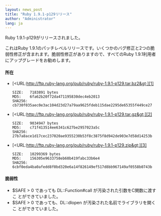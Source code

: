 ```yaml
---
layout: news_post
title: "Ruby 1.9.1-p129リリース"
author: "Administrator"
lang: ja
---
```


Ruby 1.9.1-p129がリリースされました。

これはRuby 1.9.1のパッチレベルリリースです。いくつかのバグ修正と2つの脆
弱性修正が含まれます。脆弱性修正がありますので、すべてのRuby 1.9.1利用者 にアップグレードをお勧めします。

#### 所在

* [&lt;URL:http://ftp.ruby-lang.org/pub/ruby/ruby-1.9.1-p129.tar.bz2&gt;][1]

      SIZE:   7183891 bytes
      MD5:    6fa62b20f72da471195830dec4eb2013
      SHA256: cb730f035aec0e3ac104d23d27a79aa9625fdeb115dae2295de65355f449ce27

* [&lt;URL:http://ftp.ruby-lang.org/pub/ruby/ruby-1.9.1-p129.tar.gz&gt;][2]

      SIZE:   9034947 bytes
      MD5:    c71f413514ee6341c627be2957023a5c
      SHA256: 27b7a8ace1d17cec237020ae9355230b53f8c3875f8d942de903e7d58d14253b

* [&lt;URL:http://ftp.ruby-lang.org/pub/ruby/ruby-1.9.1-p129.zip&gt;][3]

      SIZE:   10299369 bytes
      MD5:    156305e9633758eb60b419fabc33b6e4
      SHA256: 6cbf0eda4ba0afedd8f0bd320e6a14f826149ef517d8bb967149af0558b0743b

#### 脆弱性

* $SAFE &gt; 0 であっても DL::Function#call が汚染された引数をC関数に渡すこ とができていました。
* $SAFE &gt; 0 であっても、DL::dlopen が汚染された名前でライブラリを開くこ とができていました。



[1]: http://ftp.ruby-lang.org/pub/ruby/ruby-1.9.1-p129.tar.bz2 
[2]: http://ftp.ruby-lang.org/pub/ruby/ruby-1.9.1-p129.tar.gz 
[3]: http://ftp.ruby-lang.org/pub/ruby/ruby-1.9.1-p129.zip 
